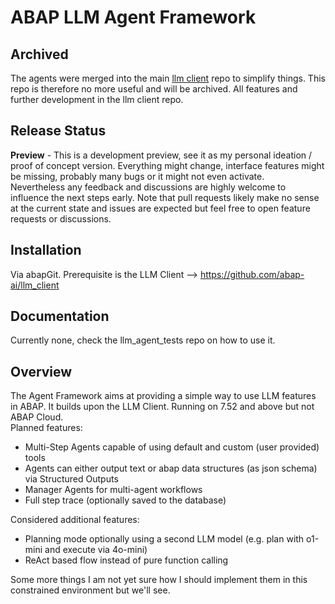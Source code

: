 # ABAP LLM Agent Framework

## Archived

The agents were merged into the main [llm client](https://github.com/abap-ai/llm_client) repo to simplify things. This repo is therefore no more useful and will be archived. All features and further development in the llm client repo.

## Release Status

**Preview** - This is a development preview, see it as my personal ideation / proof of concept version. Everything might change, interface features might be missing, probably many bugs or it might not even activate.\
Nevertheless any feedback and discussions are highly welcome to influence the next steps early. Note that pull requests likely make no sense at the current state and issues are expected but feel free to open feature requests or discussions.

## Installation

Via abapGit. Prerequisite is the LLM Client --> <https://github.com/abap-ai/llm_client>

## Documentation

Currently none, check the llm_agent_tests repo on how to use it.

## Overview

The Agent Framework aims at providing a simple way to use LLM features in ABAP. It builds upon the LLM Client. Running on 7.52 and above but not ABAP Cloud.\
Planned features:

- Multi-Step Agents capable of using default and custom (user provided) tools
- Agents can either output text or abap data structures (as json schema) via Structured Outputs
- Manager Agents for multi-agent workflows
- Full step trace (optionally saved to the database)

Considered additional features:

- Planning mode optionally using a second LLM model (e.g. plan with o1-mini and execute via 4o-mini)
- ReAct based flow instead of pure function calling

Some more things I am not yet sure how I should implement them in this constrained environment but we'll see.
